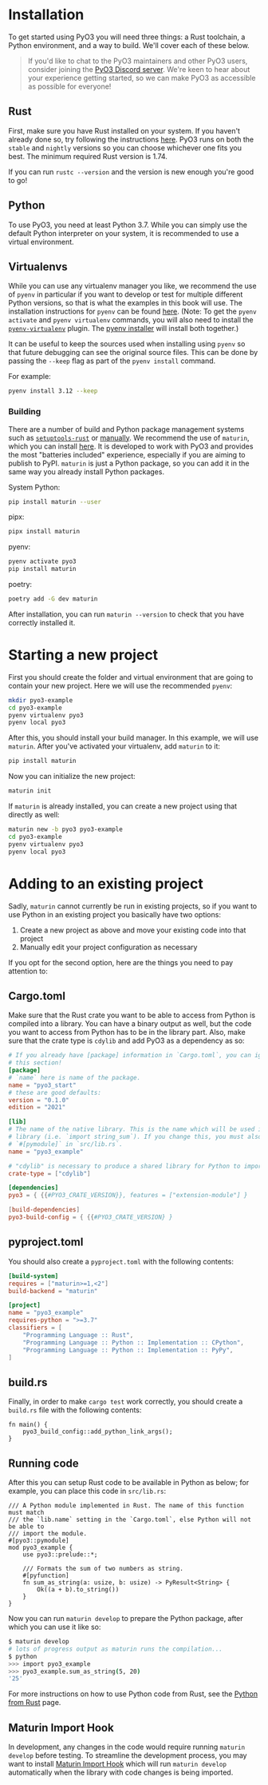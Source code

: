 # Installation

To get started using PyO3 you will need three things: a Rust toolchain, a Python environment, and a way to build. We'll cover each of these below.

> If you'd like to chat to the PyO3 maintainers and other PyO3 users, consider joining the [PyO3 Discord server](https://discord.gg/33kcChzH7f). We're keen to hear about your experience getting started, so we can make PyO3 as accessible as possible for everyone!

## Rust

First, make sure you have Rust installed on your system. If you haven't already done so, try following the instructions [here](https://www.rust-lang.org/tools/install). PyO3 runs on both the `stable` and `nightly` versions so you can choose whichever one fits you best. The minimum required Rust version is 1.74.

If you can run `rustc --version` and the version is new enough you're good to go!

## Python

To use PyO3, you need at least Python 3.7. While you can simply use the default Python interpreter on your system, it is recommended to use a virtual environment.

## Virtualenvs

While you can use any virtualenv manager you like, we recommend the use of `pyenv` in particular if you want to develop or test for multiple different Python versions, so that is what the examples in this book will use. The installation instructions for `pyenv` can be found [here](https://github.com/pyenv/pyenv#a-getting-pyenv). (Note: To get the `pyenv activate` and `pyenv virtualenv` commands, you will also need to install the [`pyenv-virtualenv`](https://github.com/pyenv/pyenv-virtualenv) plugin. The [pyenv installer](https://github.com/pyenv/pyenv-installer#installation--update--uninstallation) will install both together.)

It can be useful to keep the sources used when installing using `pyenv` so that future debugging can see the original source files. This can be done by passing the `--keep` flag as part of the `pyenv install` command.

For example:

```bash
pyenv install 3.12 --keep
```

### Building

There are a number of build and Python package management systems such as [`setuptools-rust`](https://github.com/PyO3/setuptools-rust) or [manually](./building-and-distribution.md#manual-builds). We recommend the use of `maturin`, which you can install [here](https://maturin.rs/installation.html). It is developed to work with PyO3 and provides the most "batteries included" experience, especially if you are aiming to publish to PyPI. `maturin` is just a Python package, so you can add it in the same way you already install Python packages.

System Python:
```bash
pip install maturin --user
```

pipx:
```bash
pipx install maturin
```

pyenv:
```bash
pyenv activate pyo3
pip install maturin
```

poetry:
```bash
poetry add -G dev maturin
```

After installation, you can run `maturin --version` to check that you have correctly installed it.

# Starting a new project

First you should create the folder and virtual environment that are going to contain your new project. Here we will use the recommended `pyenv`:

```bash
mkdir pyo3-example
cd pyo3-example
pyenv virtualenv pyo3
pyenv local pyo3
```

After this, you should install your build manager. In this example, we will use `maturin`. After you've activated your virtualenv, add `maturin` to it:

```bash
pip install maturin
```

Now you can initialize the new project:

```bash
maturin init
```

If `maturin` is already installed, you can create a new project using that directly as well:

```bash
maturin new -b pyo3 pyo3-example
cd pyo3-example
pyenv virtualenv pyo3
pyenv local pyo3
```

# Adding to an existing project

Sadly, `maturin` cannot currently be run in existing projects, so if you want to use Python in an existing project you basically have two options:

1. Create a new project as above and move your existing code into that project
2. Manually edit your project configuration as necessary

If you opt for the second option, here are the things you need to pay attention to:

## Cargo.toml

Make sure that the Rust crate you want to be able to access from Python is compiled into a library. You can have a binary output as well, but the code you want to access from Python has to be in the library part. Also, make sure that the crate type is `cdylib` and add PyO3 as a dependency as so:


```toml
# If you already have [package] information in `Cargo.toml`, you can ignore
# this section!
[package]
# `name` here is name of the package.
name = "pyo3_start"
# these are good defaults:
version = "0.1.0"
edition = "2021"

[lib]
# The name of the native library. This is the name which will be used in Python to import the
# library (i.e. `import string_sum`). If you change this, you must also change the name of the
# `#[pymodule]` in `src/lib.rs`.
name = "pyo3_example"

# "cdylib" is necessary to produce a shared library for Python to import from.
crate-type = ["cdylib"]

[dependencies]
pyo3 = { {{#PYO3_CRATE_VERSION}}, features = ["extension-module"] }

[build-dependencies]
pyo3-build-config = { {{#PYO3_CRATE_VERSION} }
```

## pyproject.toml

You should also create a `pyproject.toml` with the following contents:

```toml
[build-system]
requires = ["maturin>=1,<2"]
build-backend = "maturin"

[project]
name = "pyo3_example"
requires-python = ">=3.7"
classifiers = [
    "Programming Language :: Rust",
    "Programming Language :: Python :: Implementation :: CPython",
    "Programming Language :: Python :: Implementation :: PyPy",
]
```

## build.rs

Finally, in order to make `cargo test` work correctly, you should create
a `build.rs` file with the following contents:

```
fn main() {
    pyo3_build_config::add_python_link_args();
}
```

## Running code

After this you can setup Rust code to be available in Python as below; for example, you can place this code in `src/lib.rs`:

```rust,no_run
/// A Python module implemented in Rust. The name of this function must match
/// the `lib.name` setting in the `Cargo.toml`, else Python will not be able to
/// import the module.
#[pyo3::pymodule]
mod pyo3_example {
    use pyo3::prelude::*;

    /// Formats the sum of two numbers as string.
    #[pyfunction]
    fn sum_as_string(a: usize, b: usize) -> PyResult<String> {
        Ok((a + b).to_string())
    }
}
```

Now you can run `maturin develop` to prepare the Python package, after which you can use it like so:

```bash
$ maturin develop
# lots of progress output as maturin runs the compilation...
$ python
>>> import pyo3_example
>>> pyo3_example.sum_as_string(5, 20)
'25'
```

For more instructions on how to use Python code from Rust, see the [Python from Rust](python-from-rust.md) page.

## Maturin Import Hook

In development, any changes in the code would require running `maturin develop` before testing. To streamline the development process, you may want to install [Maturin Import Hook](https://github.com/PyO3/maturin-import-hook) which will run `maturin develop` automatically when the library with code changes is being imported.

